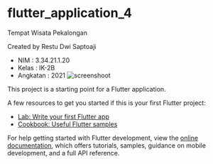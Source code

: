 # flutter_application_4

Tempat Wisata Pekalongan

Created by Restu Dwi Saptoaji
- NIM : 3.34.21.1.20
- Kelas : IK-2B
- Angkatan : 2021
![screenshoot](http://imgur.com/xkJNJ5c)

This project is a starting point for a Flutter application.

A few resources to get you started if this is your first Flutter project:

- [Lab: Write your first Flutter app](https://docs.flutter.dev/get-started/codelab)
- [Cookbook: Useful Flutter samples](https://docs.flutter.dev/cookbook)

For help getting started with Flutter development, view the
[online documentation](https://docs.flutter.dev/), which offers tutorials,
samples, guidance on mobile development, and a full API reference.
